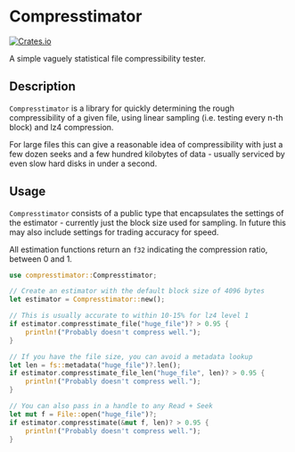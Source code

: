 # Compresstimator

[![Crates.io](https://img.shields.io/crates/v/compresstimator.svg)](https://crates.io/crates/compresstimator)

A simple vaguely statistical file compressibility tester.

## Description

`Compresstimator` is a library for quickly determining the rough compressibility
of a given file, using linear sampling (i.e. testing every n-th block) and lz4
compression.

For large files this can give a reasonable idea of compressibility with just a
few dozen seeks and a few hundred kilobytes of data - usually serviced by even
slow hard disks in under a second.

## Usage

`Compresstimator` consists of a public type that encapsulates the settings of
the estimator - currently just the block size used for sampling.  In future this
may also include settings for trading accuracy for speed.

All estimation functions return an `f32` indicating the compression ratio,
between 0 and 1.

```rust
use compresstimator::Compresstimator;

// Create an estimator with the default block size of 4096 bytes
let estimator = Compresstimator::new();

// This is usually accurate to within 10-15% for lz4 level 1
if estimator.compresstimate_file("huge_file")? > 0.95 {
  	println!("Probably doesn't compress well.");
}

// If you have the file size, you can avoid a metadata lookup
let len = fs::metadata("huge_file")?.len();
if estimator.compresstimate_file_len("huge_file", len)? > 0.95 {
  	println!("Probably doesn't compress well.");
}

// You can also pass in a handle to any Read + Seek
let mut f = File::open("huge_file")?;
if estimator.compresstimate(&mut f, len)? > 0.95 {
  	println!("Probably doesn't compress well.");
}
```
